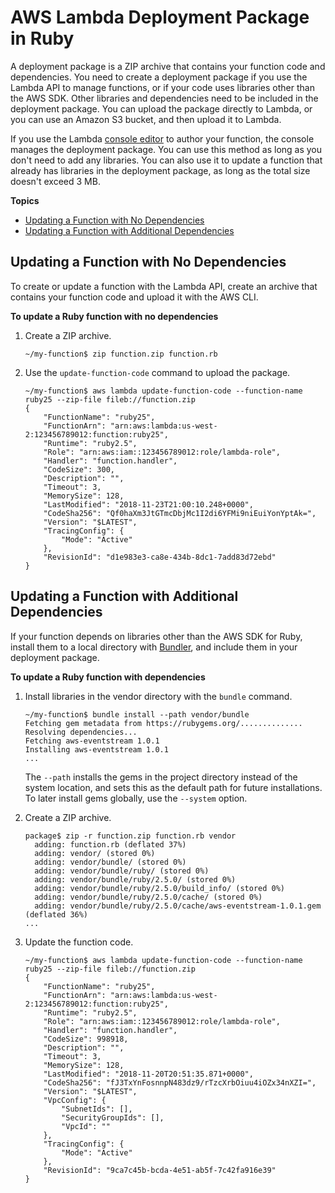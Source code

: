 # AWS Lambda Deployment Package in Ruby<a name="ruby-package"></a>

A deployment package is a ZIP archive that contains your function code and dependencies\. You need to create a deployment package if you use the Lambda API to manage functions, or if your code uses libraries other than the AWS SDK\. Other libraries and dependencies need to be included in the deployment package\. You can upload the package directly to Lambda, or you can use an Amazon S3 bucket, and then upload it to Lambda\.

If you use the Lambda [console editor](code-editor.md) to author your function, the console manages the deployment package\. You can use this method as long as you don't need to add any libraries\. You can also use it to update a function that already has libraries in the deployment package, as long as the total size doesn't exceed 3 MB\.

**Topics**
+ [Updating a Function with No Dependencies](#ruby-package-codeonly)
+ [Updating a Function with Additional Dependencies](#ruby-package-dependencies)

## Updating a Function with No Dependencies<a name="ruby-package-codeonly"></a>

To create or update a function with the Lambda API, create an archive that contains your function code and upload it with the AWS CLI\.

**To update a Ruby function with no dependencies**

1. Create a ZIP archive\.

   ```
   ~/my-function$ zip function.zip function.rb
   ```

1. Use the `update-function-code` command to upload the package\.

   ```
   ~/my-function$ aws lambda update-function-code --function-name ruby25 --zip-file fileb://function.zip
   {
       "FunctionName": "ruby25",
       "FunctionArn": "arn:aws:lambda:us-west-2:123456789012:function:ruby25",
       "Runtime": "ruby2.5",
       "Role": "arn:aws:iam::123456789012:role/lambda-role",
       "Handler": "function.handler",
       "CodeSize": 300,
       "Description": "",
       "Timeout": 3,
       "MemorySize": 128,
       "LastModified": "2018-11-23T21:00:10.248+0000",
       "CodeSha256": "Qf0haXm3JtGTmcDbjMc1I2di6YFMi9niEuiYonYptAk=",
       "Version": "$LATEST",
       "TracingConfig": {
           "Mode": "Active"
       },
       "RevisionId": "d1e983e3-ca8e-434b-8dc1-7add83d72ebd"
   }
   ```

## Updating a Function with Additional Dependencies<a name="ruby-package-dependencies"></a>

If your function depends on libraries other than the AWS SDK for Ruby, install them to a local directory with [Bundler](https://bundler.io/), and include them in your deployment package\.

**To update a Ruby function with dependencies**

1. Install libraries in the vendor directory with the `bundle` command\.

   ```
   ~/my-function$ bundle install --path vendor/bundle
   Fetching gem metadata from https://rubygems.org/..............
   Resolving dependencies...
   Fetching aws-eventstream 1.0.1
   Installing aws-eventstream 1.0.1
   ...
   ```

   The `--path` installs the gems in the project directory instead of the system location, and sets this as the default path for future installations\. To later install gems globally, use the `--system` option\.

1. Create a ZIP archive\.

   ```
   package$ zip -r function.zip function.rb vendor
     adding: function.rb (deflated 37%)
     adding: vendor/ (stored 0%)
     adding: vendor/bundle/ (stored 0%)
     adding: vendor/bundle/ruby/ (stored 0%)
     adding: vendor/bundle/ruby/2.5.0/ (stored 0%)
     adding: vendor/bundle/ruby/2.5.0/build_info/ (stored 0%)
     adding: vendor/bundle/ruby/2.5.0/cache/ (stored 0%)
     adding: vendor/bundle/ruby/2.5.0/cache/aws-eventstream-1.0.1.gem (deflated 36%)
   ...
   ```

1. Update the function code\.

   ```
   ~/my-function$ aws lambda update-function-code --function-name ruby25 --zip-file fileb://function.zip
   {
       "FunctionName": "ruby25",
       "FunctionArn": "arn:aws:lambda:us-west-2:123456789012:function:ruby25",
       "Runtime": "ruby2.5",
       "Role": "arn:aws:iam::123456789012:role/lambda-role",
       "Handler": "function.handler",
       "CodeSize": 998918,
       "Description": "",
       "Timeout": 3,
       "MemorySize": 128,
       "LastModified": "2018-11-20T20:51:35.871+0000",
       "CodeSha256": "fJ3TxYnFosnnpN483dz9/rTzcXrbOiuu4iOZx34nXZI=",
       "Version": "$LATEST",
       "VpcConfig": {
           "SubnetIds": [],
           "SecurityGroupIds": [],
           "VpcId": ""
       },
       "TracingConfig": {
           "Mode": "Active"
       },
       "RevisionId": "9ca7c45b-bcda-4e51-ab5f-7c42fa916e39"
   }
   ```